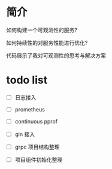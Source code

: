 # 简介
如何构建一个可观测性的服务?

如何持续性的对服务性能进行优化?

代码展示了我对可观测性的思考与解决方案


# todo list
-[ ] 日志接入
-[ ] prometheus
-[ ] continuous pprof 
-[ ] gin 接入
-[ ] grpc 项目结构整理
-[ ] 项目组件初始化整理



